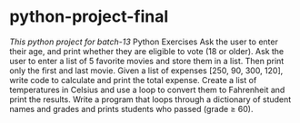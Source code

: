 # python-project-final
*This python project  for batch-13*
Python Exercises
Ask the user to enter their age, and print whether they are eligible to vote (18 or older).
Ask the user to enter a list of 5 favorite movies and store them in a list. Then print only the first and last movie.
Given a list of expenses [250, 90, 300, 120], write code to calculate and print the total expense.
Create a list of temperatures in Celsius and use a loop to convert them to Fahrenheit and print the results.
Write a program that loops through a dictionary of student names and grades and prints students who passed (grade ≥ 60).
